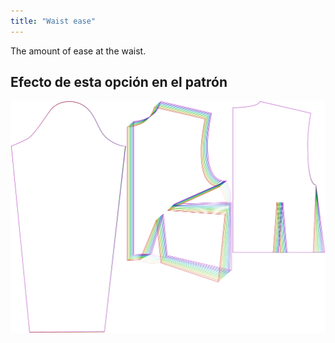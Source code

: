 ```yaml
---
title: "Waist ease"
---
```


The amount of ease at the waist.

## Efecto de esta opción en el patrón

![This image shows the effect of this option by superimposing several variants that have a different value for this option](breanna_waistease_sample.svg "Effect of this option on the pattern")

